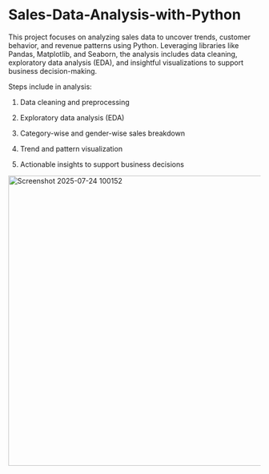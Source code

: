 # Sales-Data-Analysis-with-Python
This project focuses on analyzing sales data to uncover trends, customer behavior, and revenue patterns using Python. Leveraging libraries like Pandas, Matplotlib, and Seaborn, the analysis includes data cleaning, exploratory data analysis (EDA), and insightful visualizations to support business decision-making.

Steps include in analysis:

1. Data cleaning and preprocessing

2. Exploratory data analysis (EDA)

3. Category-wise and gender-wise sales breakdown

4. Trend and pattern visualization

5. Actionable insights to support business decisions

<img width="1880" height="579" alt="Screenshot 2025-07-24 100152" src="https://github.com/user-attachments/assets/cc092756-3ecd-40e4-82af-40c75e530aeb" />
